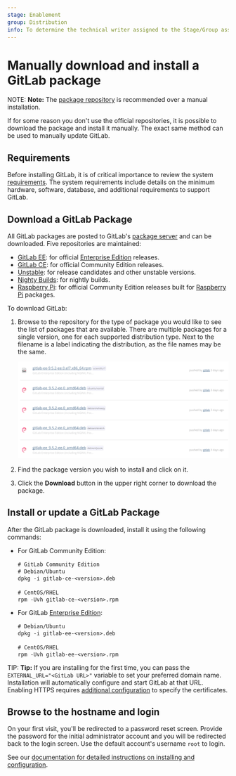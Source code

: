 ```yaml
---
stage: Enablement
group: Distribution
info: To determine the technical writer assigned to the Stage/Group associated with this page, see https://about.gitlab.com/handbook/engineering/ux/technical-writing/#designated-technical-writers
---
```


# Manually download and install a GitLab package

NOTE: **Note:**
The [package repository](https://about.gitlab.com/install/) is recommended over
a manual installation.

If for some reason you don't use the official repositories, it is possible to
download the package and install it manually. The exact same method can be
used to manually update GitLab.

## Requirements

Before installing GitLab, it is of critical importance to review the system
[requirements](https://docs.gitlab.com/ee/install/requirements.html). The system
requirements include details on the minimum hardware, software, database, and
additional requirements to support GitLab.

## Download a GitLab Package

All GitLab packages are posted to GitLab's [package server](https://packages.gitlab.com/gitlab/)
and can be downloaded. Five repositories are maintained:

- [GitLab EE](https://packages.gitlab.com/gitlab/gitlab-ee): for official
  [Enterprise Edition](https://about.gitlab.com/pricing/) releases.
- [GitLab CE](https://packages.gitlab.com/gitlab/gitlab-ce): for official Community Edition releases.
- [Unstable](https://packages.gitlab.com/gitlab/unstable): for release candidates and other unstable versions.
- [Nighty Builds](https://packages.gitlab.com/gitlab/nightly-builds): for nightly builds.
- [Raspberry Pi](https://packages.gitlab.com/gitlab/raspberry-pi2): for official Community Edition releases built for [Raspberry Pi](https://www.raspberrypi.org) packages.

To download GitLab:

1. Browse to the repository for the type of package you would like to see the
   list of packages that are available. There are multiple packages for a
   single version, one for each supported distribution type. Next to the filename
   is a label indicating the distribution, as the file names may be the same.

   ![Package Listing](img/package_list.png)

1. Find the package version you wish to install and click on it.
1. Click the **Download** button in the upper right corner to download the package.

## Install or update a GitLab Package

After the GitLab package is downloaded, install it using the following commands:

- For GitLab Community Edition:

  ```shell
  # GitLab Community Edition
  # Debian/Ubuntu
  dpkg -i gitlab-ce-<version>.deb

  # CentOS/RHEL
  rpm -Uvh gitlab-ce-<version>.rpm
  ```

- For GitLab [Enterprise Edition](https://about.gitlab.com/pricing/):

  ```shell
  # Debian/Ubuntu
  dpkg -i gitlab-ee-<version>.deb

  # CentOS/RHEL
  rpm -Uvh gitlab-ee-<version>.rpm
  ```

TIP: **Tip:**
If you are installing for the first time, you can pass the
`EXTERNAL_URL="<GitLab URL>"` variable to set your preferred domain name. Installation will
automatically configure and start GitLab at that URL. Enabling HTTPS requires
[additional configuration](settings/nginx.md#enable-https) to specify the certificates.

## Browse to the hostname and login

On your first visit, you'll be redirected to a password reset screen. Provide
the password for the initial administrator account and you will be redirected
back to the login screen. Use the default account's username `root` to login.

See our [documentation for detailed instructions on installing and configuration](installation/index.md#installation-and-configuration).
